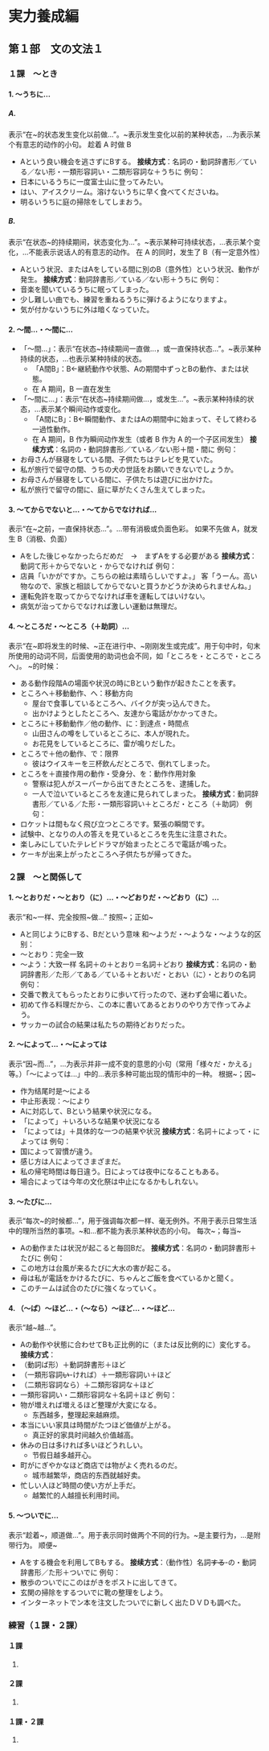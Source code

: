 # 実力養成編
## 第１部　文の文法１
### １課　～とき
#### 1. ～うちに...
##### A. 
表示“在~的状态发生变化以前做…”。~表示发生变化以前的某种状态，...为表示某个有意志的动作的小句。
趁着 A 时做 B
- Aという良い機会を逃さずにBする。
**接续方式**：名詞の・動詞辞書形／ている／ない形・一類形容詞い・二類形容詞な＋うちに
例句：
- 日本にいるうちに一度富士山に登ってみたい。
- はい、アイスクリーム。溶けないうちに早く食べてくださいね。
- 明るいうちに庭の掃除をしてしまおう。
##### B. 
表示“在状态~的持续期间，状态变化为...”。~表示某种可持续状态，...表示某个变化，...不能表示说话人的有意志的动作。
在 A 的同时，发生了 B（有一定意外性）
- Aという状況、またはAをしている間に別のB（意外性）という状況、動作が発生。
**接续方式**：動詞辞書形／ている／ない形＋うちに
例句：
- 音楽を聞いているうちに眠ってしまった。
- 少し難しい曲でも、練習を重ねるうちに弾けるようになりますよ。
- 気が付かないうちに外は暗くなっていた。
#### 2. ～間...・～間に...
- 「～間...」：表示“在状态~持续期间一直做...，或一直保持状态...”。~表示某种持续的状态，...也表示某种持续的状态。
	- 「A間B」：B←継続動作や状態、Aの期間中ずっとBの動作、または状態。
	- 在 A 期间，B 一直在发生
- 「～間に...」：表示“在状态~持续期间做...，或发生...”。~表示某种持续的状态，...表示某个瞬间动作或变化。
	- 「A間にB」：B←瞬間動作、またはAの期間中に始まって、そして終わる一過性動作。
	- 在 A 期间，B 作为瞬间动作发生（或者 B 作为 A 的一个子区间发生）
**接续方式**：名詞の・動詞辞書形／ている／ない形＋間・間に
例句：
- お母さんが昼寝をしている間、子供たちはテレビを見ていた。
- 私が旅行で留守の間、うちの犬の世話をお願いできないでしょうか。
- お母さんが昼寝をしている間に、子供たちは遊びに出かけた。
- 私が旅行で留守の間に、庭に草がたくさん生えてしまった。
#### 3. ～てからでないと...・～てからでなければ...
表示“在~之前，一直保持状态...”。...带有消极或负面色彩。
如果不先做 A，就发生 B（消极、负面）
- Aをした後じゃなかったらだめだ　→　まずAをする必要がある
**接续方式**：動詞て形＋からでないと・からでなければ
例句：
- 店員「いかがですか。こちらの絵は素晴らしいですよ。」
  客「うーん。高い物なので、家族と相談してからでないと買うかどうか決められませんね。」
- 運転免許を取ってからでなければ車を運転してはいけない。
- 病気が治ってからでなければ激しい運動は無理だ。
#### 4. ～ところだ・～ところ（＋助詞）...
表示“在~即将发生的时候、~正在进行中、~刚刚发生或完成”。用于句中时，句末所使用的动词不同，后面使用的助词也会不同，如「ところを・ところで・ところへ」。
~的时候：
- ある動作段階Aの場面や状況の時にBという動作が起きたことを表す。
- ところへ＋移動動作、へ：移動方向
	- 屋台で食事しているところへ、バイクが突っ込んできた。
	- 出かけようとしたところへ、友達から電話がかかってきた。
- ところに＋移動動作／他の動作、に：到達点・時間点
	- 山田さんの噂をしているところに、本人が現れた。
	- お花見をしているところに、雷が鳴りだした。
- ところで＋他の動作、で：限界
	- 彼はウイスキーを三杯飲んだところで、倒れてしまった。
- ところを＋直接作用の動作・受身分、を：動作作用対象
	- 警察は犯人がスーパーから出てきたところを、逮捕した。
	- 一人で泣いているところを友達に見られてしまった。
**接续方式**：動詞辞書形／ている／た形・一類形容詞い＋ところだ・ところ（＋助詞）
例句：
- ロケットは間もなく飛び立つところです。緊張の瞬間です。
- 試験中、となりの人の答えを見ているところを先生に注意された。
- 楽しみにしていたテレビドラマが始まったところで電話が鳴った。
- ケーキが出来上がったところへ子供たちが帰ってきた。
### ２課　～と関係して
#### 1. ～とおりだ・～とおり（に）...・～どおりだ・～どおり（に）...
表示“和~一样、完全按照~做...”
按照~；正如~
- Aと同じようにBする、Bだという意味
和～ようだ・～ような・～ような的区别：
- ～とおり：完全一致
- ～よう：大致一样
名詞＋の＋とおり＝名詞＋どおり
**接续方式**：名詞の・動詞辞書形／た形／てある／ている＋とおいだ・とおい（に）・とおりの名詞
例句：
- 交番で教えてもらったとおりに歩いて行ったので、迷わず会場に着いた。
- 初めて作る料理だから、この本に書いてあるとおりのやり方で作ってみよう。
- サッカーの試合の結果は私たちの期待どおりだった。
#### 2. ～によって...・～によっては
表示“因~而...”，...为表示并非一成不变的意思的小句（常用「様々だ・かえる」等。）「～によっては...」中的...表示多种可能出现的情形中的一种。
根据~；因~
- 作为结尾时是～による
- 中止形表现：～により
- Aに対応して、Bという結果や状況になる。
- 「によって」＋いろいろな結果や状況になる
- 「によっては」＋具体的な一つの結果や状況
**接续方式**：名詞＋によって・によっては
例句：
- 国によって習慣が違う。
- 感じ方は人によってさまざまだ。
- 私の帰宅時間は毎日違う。日によっては夜中になることもある。
- 場合によっては今年の文化祭は中止になるかもしれない。
#### 3. ～たびに...
表示“每次~的时候都...”，用于强调每次都一样、毫无例外。不用于表示日常生活中的理所当然的事项。~和...都不能为表示某种状态的小句。
每次~；每当~
- Aの動作または状況が起こると毎回Bだ。
**接续方式**：名詞の・動詞辞書形＋たびに
例句：
- この地方は台風が来るたびに大水の害が起こる。
- 母は私が電話をかけるたびに、ちゃんとご飯を食べているかと聞く。
- このチームは試合のたびに強くなっていく。
#### 4. （～ば）～ほど...・（～なら）～ほど...・～ほど...
表示“越~越...”。
- Aの動作や状態に合わせてBも正比例的に（または反比例的に）変化する。
**接续方式**：
- （動詞ば形）＋動詞辞書形＋ほど
- （一類形容詞~~い~~-ければ）＋一類形容詞い＋ほど
- （二類形容詞なら）＋二類形容詞な＋ほど
- 一類形容詞い・二類形容詞な＋名詞＋ほど
例句：
- 物が増えれば増えるほど整理が大変になる。
	- 东西越多，整理起来越麻烦。
- 本当にいい家具は時間がたつほど価値が上がる。
	- 真正好的家具时间越久价值越高。
- 休みの日は多ければ多いほどうれしい。
	- 节假日越多越开心。
- 町がにぎやかなほど商店では物がよく売れるのだ。
	- 城市越繁华，商店的东西就越好卖。
- 忙しい人ほど時間の使い方が上手だ。
	- 越繁忙的人越擅长利用时间。
#### 5. ～ついでに...
表示“趁着~，顺道做...”。用于表示同时做两个不同的行为。~是主要行为，...是附带行为。
顺便~
- Aをする機会を利用してBもする。
**接续方式**：（動作性）名詞~~する~~-の・動詞辞書形／た形＋ついでに
例句：
- 散歩のついでにこのはがきをポストに出してきて。
- 玄関の掃除をするついでに靴の整理をしよう。
- インターネットでン本を注文したついでに新しく出たＤＶＤも調べた。
### 練習（１課・２課）
#### １課
1. 
#### ２課
1. 
#### １課・２課
1. 
